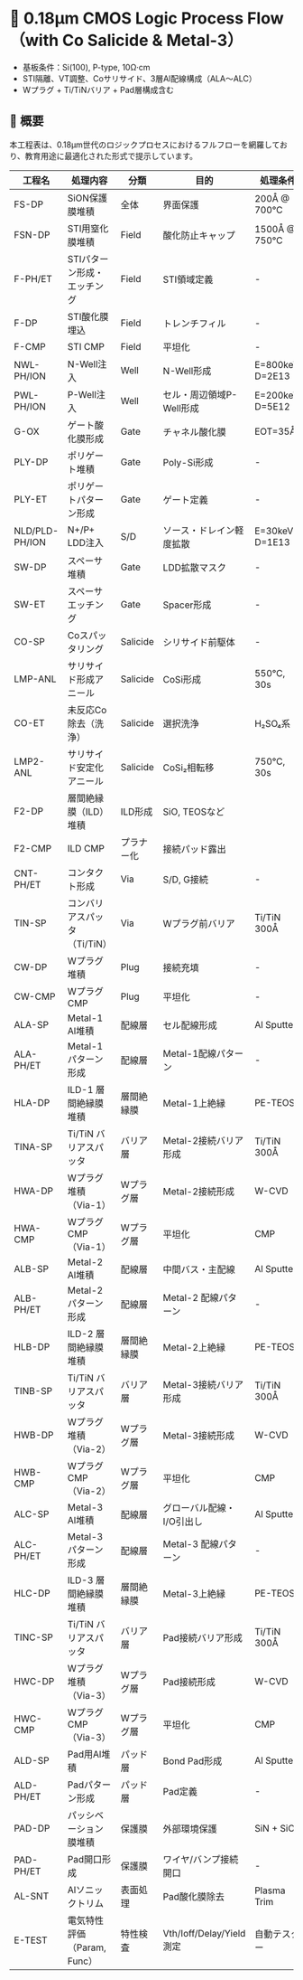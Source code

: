 # 🧪 0.18μm CMOS Logic Process Flow（with Co Salicide & Metal-3）

- 基板条件：Si(100), P-type, 10Ω·cm
- STI隔離、VT調整、Coサリサイド、3層Al配線構成（ALA〜ALC）
- Wプラグ + Ti/TiNバリア + Pad層構成含む

## 📌 概要
本工程表は、0.18μm世代のロジックプロセスにおけるフルフローを網羅しており、教育用途に最適化された形式で提示しています。

| 工程名       | 処理内容                   | 分類         | 目的                           | 処理条件         | 寸法     | 膜厚     | Mask     |
|--------------|----------------------------|--------------|--------------------------------|------------------|----------|----------|----------|
| FS-DP        | SiON保護膜堆積               | 全体       | 界面保護                     | 200Å @ 700℃          | -        | -        | -        |
| FSN-DP       | STI用窒化膜堆積              | Field      | 酸化防止キャップ             | 1500Å @ 750℃         | -        | -        | -        |
| F-PH/ET      | STIパターン形成・エッチング   | Field      | STI領域定義                  | -                    | 0.35μm   | -        | F-MSK    |
| F-DP         | STI酸化膜埋込                | Field      | トレンチフィル               | -                    | -        | 4000Å    | -        |
| F-CMP        | STI CMP                      | Field      | 平坦化                       | -                    | -        | -        | -        |
| NWL-PH/ION   | N-Well注入                   | Well       | N-Well形成              | E=800keV, D=2E13     | -        | -        | NWL-MSK  |
| PWL-PH/ION   | P-Well注入                   | Well       | セル・周辺領域P-Well形成     | E=200keV, D=5E12     | -        | -        | PWL-MSK  |
| G-OX         | ゲート酸化膜形成             | Gate       | チャネル酸化膜               | EOT=35Å              | -        | 35Å      | -        |
| PLY-DP       | ポリゲート堆積               | Gate       | Poly-Si形成                  | -                    | -        | 1500Å    | -        |
| PLY-ET       | ポリゲートパターン形成       | Gate       | ゲート定義                   | -                    | 0.18μm   | -        | PLY-MSK  |
| NLD/PLD-PH/ION| N+/P+ LDD注入               | S/D        | ソース・ドレイン軽度拡散     | E=30keV, D=1E13      | -        | -        | LDD-MSK  |
| SW-DP        | スペーサ堆積                 | Gate       | LDD拡散マスク                | -                    | -        | 800Å     | -        |
| SW-ET        | スペーサエッチング           | Gate       | Spacer形成                   | -                    | -        | -        | -        |
| CO-SP        | Coスパッタリング             | Salicide   | シリサイド前駆体             | -                    | -        | 300Å     | -        |
| LMP-ANL      | サリサイド形成アニール       | Salicide   | CoSi形成                     | 550℃, 30s            | -        | -        | -        |
| CO-ET        | 未反応Co除去（洗浄）          | Salicide   | 選択洗浄                     | H₂SO₄系              | -        | -        | -        |
| LMP2-ANL     | サリサイド安定化アニール     | Salicide   | CoSi₂相転移                  | 750℃, 30s            | -        | -        | -        |
| F2-DP      | 層間絶縁膜（ILD）堆積         | ILD形成      | SiO, TEOSなど |
| F2-CMP     | ILD CMP                       | プラナー化   | 接続パッド露出 |
| CNT-PH/ET    | コンタクト形成               | Via        | S/D, G接続                   | -                  | 0.24μm   | -        | CNT-MSK  |
| TIN-SP       | コンバリアスパッタ（Ti/TiN） | Via        | Wプラグ前バリア              | Ti/TiN 300Å         | -        | 300Å     | -        |
| CW-DP        | Wプラグ堆積                  | Plug       | 接続充填                     | -                  | -        | 5000Å    | -        |
| CW-CMP       | WプラグCMP                   | Plug       | 平坦化                       | -                  | -        | -        | -        |
| ALA-SP       | Metal-1 Al堆積             | 配線層       | セル配線形成                   | Al Sputter       | -        | 6000Å    | -        |
| ALA-PH/ET    | Metal-1 パターン形成       | 配線層       | Metal-1配線パターン           | -                | 0.28μm   | -        | ALA-MSK  |
| HLA-DP       | ILD-1 層間絶縁膜堆積       | 層間絶縁膜   | Metal-1上絶縁                  | PE-TEOS          | -        | 6000Å    | -        |
| TINA-SP      | Ti/TiN バリアスパッタ      | バリア層     | Metal-2接続バリア形成         | Ti/TiN 300Å      | -        | 300Å     | -        |
| HWA-DP       | Wプラグ堆積（Via-1）       | Wプラグ層    | Metal-2接続形成               | W-CVD            | -        | 5000Å    | -        |
| HWA-CMP      | Wプラグ CMP（Via-1）       | Wプラグ層    | 平坦化                         | CMP              | -        | -        | -        |
| ALB-SP       | Metal-2 Al堆積             | 配線層       | 中間バス・主配線               | Al Sputter       | -        | 6000Å    | -        |
| ALB-PH/ET    | Metal-2 パターン形成       | 配線層       | Metal-2 配線パターン          | -                | 0.35μm   | -        | ALB-MSK  |
| HLB-DP       | ILD-2 層間絶縁膜堆積       | 層間絶縁膜   | Metal-2上絶縁                  | PE-TEOS          | -        | 6000Å    | -        |
| TINB-SP      | Ti/TiN バリアスパッタ      | バリア層     | Metal-3接続バリア形成         | Ti/TiN 300Å      | -        | 300Å     | -        |
| HWB-DP       | Wプラグ堆積（Via-2）       | Wプラグ層    | Metal-3接続形成               | W-CVD            | -        | 5000Å    | -        |
| HWB-CMP      | Wプラグ CMP（Via-2）       | Wプラグ層    | 平坦化                         | CMP              | -        | -        | -        |
| ALC-SP       | Metal-3 Al堆積             | 配線層       | グローバル配線・I/O引出し     | Al Sputter       | -        | 8000Å    | -        |
| ALC-PH/ET    | Metal-3 パターン形成       | 配線層       | Metal-3 配線パターン          | -                | 0.5μm    | -        | ALC-MSK  |
| HLC-DP       | ILD-3 層間絶縁膜堆積       | 層間絶縁膜   | Metal-3上絶縁                  | PE-TEOS          | -        | 6000Å    | -        |
| TINC-SP      | Ti/TiN バリアスパッタ      | バリア層     | Pad接続バリア形成             | Ti/TiN 300Å      | -        | 300Å     | -        |
| HWC-DP       | Wプラグ堆積（Via-3）       | Wプラグ層    | Pad接続形成                   | W-CVD            | -        | 5000Å    | -        |
| HWC-CMP      | Wプラグ CMP（Via-3）       | Wプラグ層    | 平坦化                         | CMP              | -        | -        | -        |
| ALD-SP     | Pad用Al堆積                | パッド層   | Bond Pad形成                | Al Sputter       | -      | 10000Å | -         |
| ALD-PH/ET  | Padパターン形成            | パッド層   | Pad定義                     | -                | 3.0μm  | -      | PAD-MSK   |
| PAD-DP     | パッシベーション膜堆積    | 保護膜     | 外部環境保護                | SiN + SiO₂       | -      | 8000Å  | -         |
| PAD-PH/ET  | Pad開口形成                | 保護膜     | ワイヤ/バンプ接続開口      | -                | 3.0μm  | -      | PAD-OPN   |
| AL-SNT     | Alソニックトリム          | 表面処理   | Pad酸化膜除去               | Plasma Trim      | -      | -      | -         |
| E-TEST     | 電気特性評価（Param, Func）| 特性検査   | Vth/Ioff/Delay/Yield測定    | 自動テスター      | -      | -      | -         |
